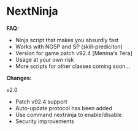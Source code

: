 # NextNinja
<b> FAQ: </b>

- Ninja script that makes you absurdly fast
- Works with NGSP and SP (skill-prediciton)
- Version for game patch v92.4 [Menma's Tera]
- Usage at your own risk
- More scripts for other classes coming soon...

<b> Changes: </b>

  v2.0
  - Patch v92.4 support
  - Auto-update protocol has been added
  - Use command nextninja to enable/disable
  - Security improvements 
